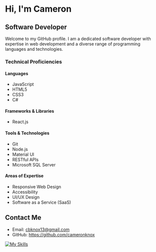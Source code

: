 # Hi, I'm Cameron
## Software Developer

Welcome to my GitHub profile. I am a dedicated software developer with expertise in web development and a diverse range of programming languages and technologies.

### Technical Proficiencies

#### Languages
- JavaScript
- HTML5
- CSS3
- C#

#### Frameworks & Libraries
- React.js

#### Tools & Technologies
- Git
- Node.js
- Material UI
- RESTful APIs
- Microsoft SQL Server

#### Areas of Expertise
- Responsive Web Design
- Accessibility
- UI/UX Design
- Software as a Service (SaaS)

## Contact Me
- Email: cbknox13@gmail.com
- GitHub: https://github.com/cameronknox

[![My Skills](https://skillicons.dev/icons?i=js,html,css,react,git,cs,materialui,nodejs)](https://skillicons.dev)
